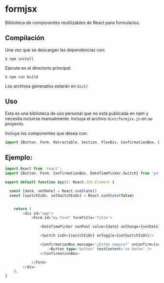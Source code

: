 # formjsx

Biblioteca de componentes reutilizables de React para formularios.

## Compilación

Una vez que se descargan las dependencias con:

```
$ npm install
```

Ejecute en el directorio principal:

```
$ npm run build
```

Los archivos generados estarán en `dist/`

## Uso

Esta es una biblioteca de uso personal que no está publicada en npm y necesita incluirse manualmente. Incluya el archivo `dist/formjsx.js` en su proyecto.

Incluya los componentes que desea con:

```ts
import {Button, Form, Retractable, Section, FlexDiv, ConfirmationBox, DateTimePicker, Select, Field,ImagePicker,FilePicker, Radio, Textarea, Switch,ColorPicker, FieldsTable} from 'path/to/formjsx';
```

## Ejemplo:

```ts
import React from 'react';
import {Button, Form, ConfirmationBox, DateTimePicker,Switch} from 'path/to/formjsx';

export default function App(): React.JSX.Element {

  const [date, setDate] = React.useState()
  const [switchIsOn, setSwitchIsOn] = React.useState(false)


    return (
        <div id="app">
            <Form id="my-form" formTitle='Title'>

                <DateTimePicker nonPast value={date} onChange={setDate} />

                <Switch isOn={switchIsOn} onToggle={setSwitchIsOn}/>

                <ConfirmationBox message='¿Estás seguro?' onConfirm={someFunction}>
                    <Button type='button' textContent='un botón' />
                </ConfirmationBox>

            </Form>
        </div>
    );
}
```